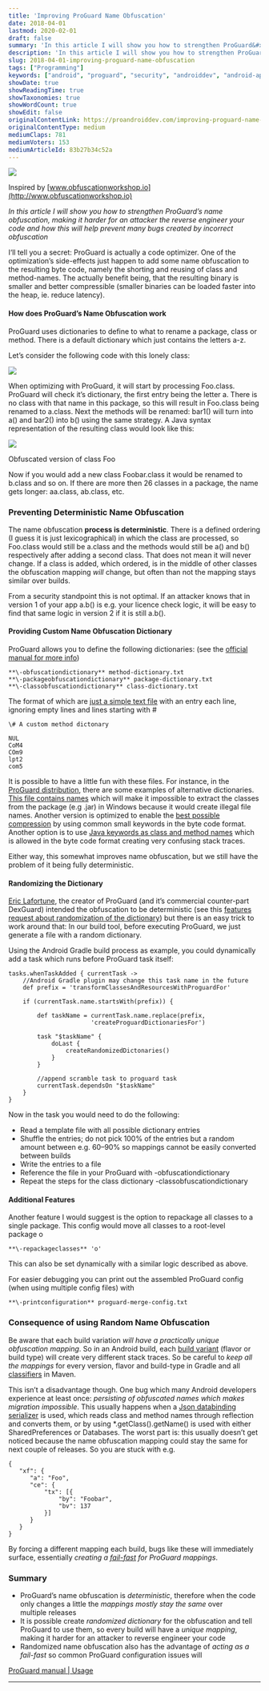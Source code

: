 ```yaml
---
title: 'Improving ProGuard Name Obfuscation'
date: 2018-04-01
lastmod: 2020-02-01
draft: false
summary: 'In this article I will show you how to strengthen ProGuard&#x2019;s name obfuscation, making it harder for an attacker the reverse engineer your&#x2026;'
description: 'In this article I will show you how to strengthen ProGuard&#x2019;s name obfuscation, making it harder for an attacker the reverse engineer your&#x2026;'
slug: 2018-04-01-improving-proguard-name-obfuscation
tags: ["Programming"]
keywords: ["android", "proguard", "security", "androiddev", "android-app-development"]
showDate: true
showReadingTime: true
showTaxonomies: true
showWordCount: true
showEdit: false
originalContentLink: https://proandroiddev.com/improving-proguard-name-obfuscation-83b27b34c52a
originalContentType: medium
mediumClaps: 781
mediumVoters: 153
mediumArticleId: 83b27b34c52a
---
```

![](article_72242cd1f965fa2406c740e6.png)

Inspired by [www.obfuscationworkshop.io](http://www.obfuscationworkshop.io)

_In this article I will show you how to strengthen ProGuard’s name obfuscation, making it harder for an attacker the reverse engineer your code and how this will help prevent many bugs created by incorrect obfuscation_

I‘ll tell you a secret: ProGuard is actually a code optimizer. One of the optimization’s side-effects just happen to add some name obfuscation to the resulting byte code, namely the shorting and reusing of class and method-names. The actually benefit being, that the resulting binary is smaller and better compressible (smaller binaries can be loaded faster into the heap, ie. reduce latency).

#### How does ProGuard’s Name Obfuscation work

ProGuard uses dictionaries to define to what to rename a package, class or method. There is a default dictionary which just contains the letters a-z.

Let’s consider the following code with this lonely class:

![](article_12ef699b4705aca380952d16.png)

When optimizing with ProGuard, it will start by processing Foo.class. ProGuard will check it’s dictionary, the first entry being the letter a. There is no class with that name in this package, so this will result in Foo.class being renamed to a.class. Next the methods will be renamed: bar1() will turn into a() and bar2() into b() using the same strategy. A Java syntax representation of the resulting class would look like this:

![](article_b0b40dbefa9343b028f087d6.png)

Obfuscated version of class Foo

Now if you would add a new class Foobar.class it would be renamed to b.class and so on. If there are more then 26 classes in a package, the name gets longer: aa.class, ab.class, etc.

### Preventing Deterministic Name Obfuscation

The name obfuscation **process is deterministic**. There is a defined ordering (I guess it is just lexicographical) in which the class are processed, so Foo.class would still be a.class and the methods would still be a() and b() respectively after adding a second class. That does not mean it will never change. If a class is added, which ordered, is in the middle of other classes the obfuscation mapping _will_ change, but often than not the mapping stays similar over builds.

From a security standpoint this is not optimal. If an attacker knows that in version 1 of your app a.b() is e.g. your licence check logic, it will be easy to find that same logic in version 2 if it is still a.b().

#### Providing Custom Name Obfuscation Dictionary

ProGuard allows you to define the following dictionaries: (see the [official manual for more info](https://www.guardsquare.com/en/proguard/manual/usage#obfuscationoptions))

```
**\-obfuscationdictionary** method-dictionary.txt  
**\-packageobfuscationdictionary** package-dictionary.txt  
**\-classobfuscationdictionary** class-dictionary.txt
```

The format of which are [just a simple text file](https://stackoverflow.com/a/10046282/774398) with an entry each line, ignoring empty lines and lines starting with #

```
\# A custom method dictonary  
  
NUL  
CoM4  
COm9  
lpt2  
com5
```

It is possible to have a little fun with these files. For instance, in the [ProGuard distribution](https://sourceforge.net/projects/proguard/), there are some examples of alternative dictionaries. [This file contains names](https://github.com/facebook/proguard/blob/master/examples/dictionaries/windows.txt) which will make it impossible to extract the classes from the package (e.g .jar) in Windows because it would create illegal file names. Another version is optimized to enable the [best possible compression](https://github.com/facebook/proguard/blob/master/examples/dictionaries/compact.txt) by using common small keywords in the byte code format. Another option is to use [Java keywords as class and method names](https://github.com/facebook/proguard/blob/master/examples/dictionaries/keywords.txt) which is allowed in the byte code format creating very confusing stack traces.

Either way, this somewhat improves name obfuscation, but we still have the problem of it being fully deterministic.

#### Randomizing the Dictionary

[Eric Lafortune](https://stackoverflow.com/users/492694/eric-lafortune), the creator of ProGuard (and it’s commercial counter-part DexGuard) intended the obfuscation to be deterministic (see this [features request about randomization of the dictionary](https://sourceforge.net/p/proguard/feature-requests/111/)) but there is an easy trick to work around that: In our build tool, before executing ProGuard, we just generate a file with a random dictionary.

Using the Android Gradle build process as example, you could dynamically add a task which runs before ProGuard task itself:

```
tasks.whenTaskAdded { currentTask ->  
    //Android Gradle plugin may change this task name in the future  
    def prefix = 'transformClassesAndResourcesWithProguardFor'

    if (currentTask.name.startsWith(prefix)) {

        def taskName = currentTask.name.replace(prefix,  
                       'createProguardDictionariesFor')

        task "$taskName" {  
            doLast {  
                createRandomizedDictonaries()  
            }  
        }  
  
        //append scramble task to proguard task  
        currentTask.dependsOn "$taskName"  
    }  
}
```

Now in the task you would need to do the following:

*   Read a template file with all possible dictionary entries
*   Shuffle the entries; do not pick 100% of the entries but a random amount between e.g. 60–90% so mappings cannot be easily converted between builds
*   Write the entries to a file
*   Reference the file in your ProGuard with -obfuscationdictionary
*   Repeat the steps for the class dictionary -classobfuscationdictionary

#### Additional Features

Another feature I would suggest is the option to repackage all classes to a single package. This config would move all classes to a root-level package o

```
**\-repackageclasses** 'o'
```

This can also be set dynamically with a similar logic described as above.

For easier debugging you can print out the assembled ProGuard config (when using multiple config files) with

```
**\-printconfiguration** proguard-merge-config.txt
```

### Consequence of using Random Name Obfuscation

Be aware that each build variation _will have a practically unique obfuscation mapping_. So in an Android build, each [build variant](https://developer.android.com/studio/build/build-variants.html) (flavor or build type) will create very different stack traces. So be careful to _keep all the mappings_ for every version, flavor and build-type in Gradle and all [classifiers](https://maven.apache.org/pom.html#Dependencies) in Maven.

This isn’t a disadvantage though. One bug which many Android developers experience at least once: _persisting of obfuscated names which makes migration impossible_. This usually happens when a [Json databinding serializer](https://github.com/FasterXML/jackson-databind) is used, which reads class and method names through reflection and converts them, or by using \*.getClass().getName() is used with either SharedPreferences or Databases. The worst part is: this usually doesn’t get noticed because the name obfuscation mapping could stay the same for next couple of releases. So you are stuck with e.g.

```
{  
   "xf": {  
      "a": "Foo",  
      "ce": {  
          "tx": [{  
              "by": "Foobar",  
              "bv": 137  
          }]  
      }  
   }  
}
```

By forcing a different mapping each build, bugs like these will immediately surface, essentially _creating a_ [_fail-fast_](https://en.wikipedia.org/wiki/Fail-fast) _for ProGuard mappings_.

### Summary

*   ProGuard’s name obfuscation is _deterministic_, therefore when the code only changes a little the _mappings mostly stay the same_ over multiple releases
*   It is possible create _randomized dictionary_ for the obfuscation and tell ProGuard to use them, so every build will have a _unique mapping_, making it harder for an attacker to reverse engineer your code
*   Randomized name obfuscation also has the advantage of _acting as a fail-fast_ so common ProGuard configuration issues will

[ProGuard manual | Usage](https://www.guardsquare.com/en/proguard/manual/usage#obfuscationoptions)





---

